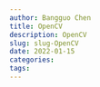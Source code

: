 ```yaml
---
author: Bangguo Chen
title: OpenCV
description: OpenCV
slug: slug-OpenCV
date: 2022-01-15
categories:
tags: 
---
```


